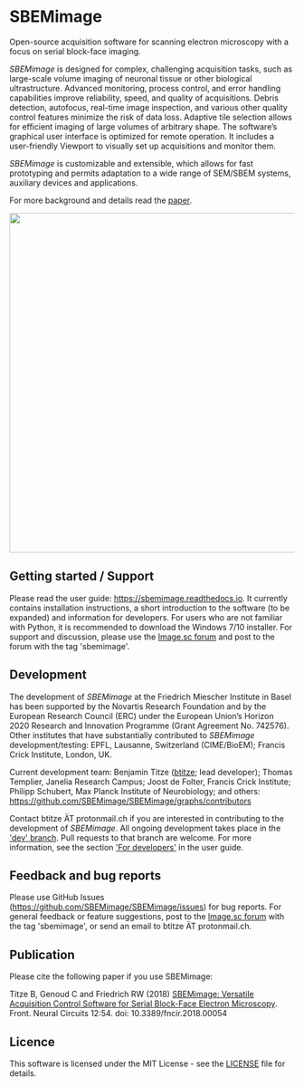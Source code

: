 # SBEMimage

Open-source acquisition software for scanning electron microscopy with a focus on serial block-face imaging.

*SBEMimage* is designed for complex, challenging acquisition tasks, such as large-scale volume imaging of neuronal tissue or other biological ultrastructure. Advanced monitoring, process control, and error handling capabilities improve reliability, speed, and quality of acquisitions. Debris detection, autofocus, real-time image inspection, and various other quality control features minimize the risk of data loss. Adaptive tile selection allows for efficient imaging of large volumes of arbitrary shape. The software’s graphical user interface is optimized for remote operation. It includes a user-friendly Viewport to visually set up acquisitions and monitor them.

*SBEMimage* is customizable and extensible, which allows for fast prototyping and permits adaptation to a wide range of SEM/SBEM systems, auxiliary devices and applications.

For more background and details read the [paper](https://www.frontiersin.org/articles/10.3389/fncir.2018.00054/abstract).

<img src="https://github.com/SBEMimage/SBEMimage/blob/master/docs/images/SBEMimage_screenshot_with_logo.png" width="600">

## Getting started / Support

Please read the user guide: https://sbemimage.readthedocs.io. It currently contains installation instructions, a short introduction to the software (to be expanded) and information for developers. For users who are not familiar with Python, it is recommended to download the Windows 7/10 installer. For support and discussion, please use the [Image.sc forum](https://forum.image.sc/) and post to the forum with the tag 'sbemimage'.

## Development

The development of *SBEMimage* at the Friedrich Miescher Institute in Basel has been supported by the Novartis Research Foundation and by the European Research Council (ERC) under the European Union’s Horizon 2020 Research and Innovation Programme (Grant Agreement No. 742576). Other institutes that have substantially contributed to *SBEMimage* development/testing: EPFL, Lausanne, Switzerland (CIME/BioEM); Francis Crick Institute, London, UK.

Current development team: Benjamin Titze ([btitze](https://github.com/btitze); lead developer); Thomas Templier, Janelia Research Campus; Joost de Folter, Francis Crick Institute; Philipp Schubert, Max Planck Institute of Neurobiology; and others: https://github.com/SBEMimage/SBEMimage/graphs/contributors

Contact btitze ÄT protonmail.ch if you are interested in contributing to the development of *SBEMimage*. All ongoing development takes place in the ['dev' branch](https://github.com/SBEMimage/SBEMimage/tree/dev). Pull requests to that branch are welcome. For more information, see the section ['For developers'](https://sbemimage.readthedocs.io/en/latest/development.html) in the user guide.

## Feedback and bug reports

Please use GitHub Issues (https://github.com/SBEMimage/SBEMimage/issues) for bug reports. For general feedback or feature suggestions, post to the [Image.sc forum](https://forum.image.sc/) with the tag 'sbemimage', or send an email to btitze ÄT protonmail.ch.

## Publication

Please cite the following paper if you use SBEMimage:

Titze B, Genoud C and Friedrich RW (2018) [SBEMimage: Versatile Acquisition Control Software for Serial Block-Face Electron Microscopy](https://www.frontiersin.org/articles/10.3389/fncir.2018.00054/full). Front. Neural Circuits 12:54. doi: 10.3389/fncir.2018.00054

## Licence

This software is licensed under the MIT License - see the [LICENSE](LICENSE) file for details.
